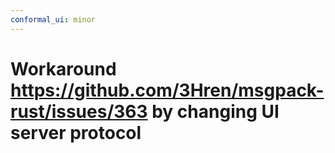 ```yaml
---
conformal_ui: minor
---
```


# Workaround https://github.com/3Hren/msgpack-rust/issues/363 by changing UI server protocol
